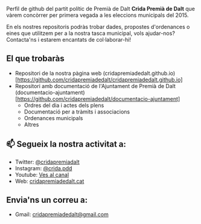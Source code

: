 Perfil de github del partit polític de Premià de Dalt **Crida Premià de Dalt** que vàrem concòrrer per primera vegada a les eleccions municipals del 2015.

En els nostres repositoris podràs trobar dades, propostes d'ordenances o eines que utilitzem per a la nostra tasca municipal, vols ajudar-nos? Contacta'ns i estarem encantats de col·laborar-hi!

## El que trobaràs
- Repositori de la nostra pàgina web (cridapremiadedalt.github.io)[https://github.com/cridapremiadedalt/cridapremiadedalt.github.io]
- Repositori amb documentació de l'Ajuntament de Premià de Dalt (documentacio-ajuntament)[https://github.com/cridapremiadedalt/documentacio-ajuntament]
  - Ordres del dia i actes dels plens
  - Documentació per a tràmits i associacions
  - Ordenances municipals
  - Altres

## 📫 Segueix la nostra activitat a:
- Twitter: [@cridapremiadalt](https://twitter.com/cridapremiadalt)
- Instagram: [@crida.pdd](https://www.instagram.com/crida.pdd)
- Youtube: [Ves al canal](https://www.youtube.com/channel/UCMQkonVf7Swo3icVW0uuwSg)
- Web: [cridapremiadedalt.cat](http://cridapremiadedalt.cat/)

## Envia'ns un correu a:
- Gmail: cridapremiadedalt@gmail.com


<!---
cridapremiadedalt/cridapremiadedalt is a ✨ special ✨ repository because its `README.md` (this file) appears on your GitHub profile.
You can click the Preview link to take a look at your changes.
--->
